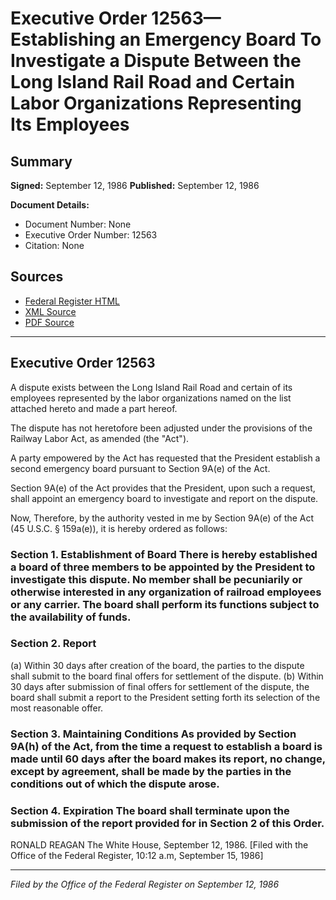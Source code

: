 # Executive Order 12563—Establishing an Emergency Board To Investigate a Dispute Between the Long Island Rail Road and Certain Labor Organizations Representing Its Employees

## Summary

**Signed:** September 12, 1986
**Published:** September 12, 1986

**Document Details:**
- Document Number: None
- Executive Order Number: 12563
- Citation: None

## Sources
- [Federal Register HTML](https://www.presidency.ucsb.edu/documents/executive-order-12563-establishing-emergency-board-investigate-dispute-between-the-long)
- [XML Source](None)
- [PDF Source](None)

---

## Executive Order 12563

A dispute exists between the Long Island Rail Road and certain of its employees represented by the labor organizations named on the list attached hereto and made a part hereof.

The dispute has not heretofore been adjusted under the provisions of the Railway Labor Act, as amended (the "Act").

A party empowered by the Act has requested that the President establish a second emergency board pursuant to Section 9A(e) of the Act.

Section 9A(e) of the Act provides that the President, upon such a request, shall appoint an emergency board to investigate and report on the dispute.

Now, Therefore, by the authority vested in me by Section 9A(e) of the Act (45 U.S.C. § 159a(e)), it is hereby ordered as follows:
### Section 1. Establishment of Board There is hereby established a board of three members to be appointed by the President to investigate this dispute. No member shall be pecuniarily or otherwise interested in any organization of railroad employees or any carrier. The board shall perform its functions subject to the availability of funds.

### Section 2. Report

(a) Within 30 days after creation of the board, the parties to the dispute shall submit to the board final offers for settlement of the dispute.
(b) Within 30 days after submission of final offers for settlement of the dispute, the board shall submit a report to the President setting forth its selection of the most reasonable offer.

### Section 3. Maintaining Conditions As provided by Section 9A(h) of the Act, from the time a request to establish a board is made until 60 days after the board makes its report, no change, except by agreement, shall be made by the parties in the conditions out of which the dispute arose.

### Section 4. Expiration The board shall terminate upon the submission of the report provided for in Section 2 of this Order.

RONALD REAGAN
The White House,
September 12, 1986.
[Filed with the Office of the Federal Register, 10:12 a.m, September 15, 1986]

---

*Filed by the Office of the Federal Register on September 12, 1986*
